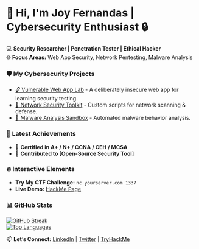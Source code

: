 # 👋 Hi, I'm Joy Fernandas | Cybersecurity Enthusiast 🔒
 
💻 **Security Researcher | Penetration Tester | Ethical Hacker**  
🌐 **Focus Areas:** Web App Security, Network Pentesting, Malware Analysis  
 
### 🛡️ **My Cybersecurity Projects**
- [🔓 Vulnerable Web App Lab](https://github.com/yourusername/vuln-webapp-lab) - A deliberately insecure web app for learning security testing.
- [📡 Network Security Toolkit](https://github.com/yourusername/network-security-tools) - Custom scripts for network scanning & defense.
- [🦠 Malware Analysis Sandbox](https://github.com/yourusername/malware-sandbox) - Automated malware behavior analysis.
 
### 🎯 **Latest Achievements** 
- 📜 **Certified in A+ / N+ / CCNA / CEH / MCSA**  
- 🚀 **Contributed to [Open-Source Security Tool]**  
 
### 🔥 **Interactive Elements**
- **Try My CTF Challenge:** `nc yourserver.com 1337`  
- **Live Demo:** [HackMe Page](https://yourusername.github.io/hackme-demo)  
 
### 📊 **GitHub Stats**
[![GitHub Streak](https://streak-stats.demolab.com/?user=Joyfernandas&theme=dark)](https://git.io/streak-stats)  
[![Top Languages](https://github-readme-stats.vercel.app/api/top-langs/?username=Joyfernandas&layout=compact&theme=vision-friendly-dark)](https://github.com/anuraghazra/github-readme-stats)  
 
📫 **Let’s Connect:** [LinkedIn](#) | [Twitter](#) | [TryHackMe](#) 
